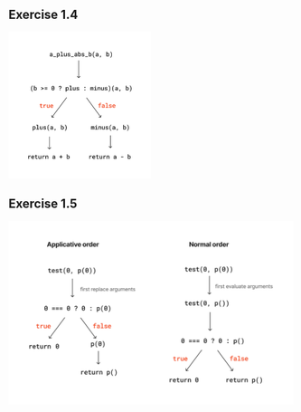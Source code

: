 ## Exercise 1.4

<img src="./images/exercise_01_04.jpg" width="50%">

## Exercise 1.5

<img src="./images/exercise_01_05.jpg">
